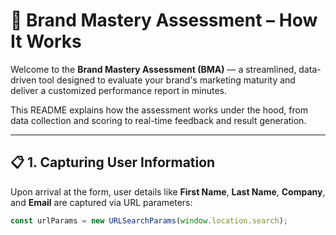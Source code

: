 # 🧠 Brand Mastery Assessment – How It Works

Welcome to the **Brand Mastery Assessment (BMA)** — a streamlined, data-driven tool designed to evaluate your brand's marketing maturity and deliver a customized performance report in minutes.

This README explains how the assessment works under the hood, from data collection and scoring to real-time feedback and result generation.

---

## 📋 1. Capturing User Information

Upon arrival at the form, user details like **First Name**, **Last Name**, **Company**, and **Email** are captured via URL parameters:

```js
const urlParams = new URLSearchParams(window.location.search);
